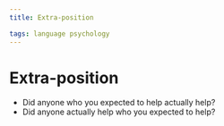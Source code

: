 ```yaml
---
title: Extra-position

tags: language psychology 
---
```


# Extra-position
- Did anyone who you expected to help actually help?
- Did anyone actually help who you expected to help?




















